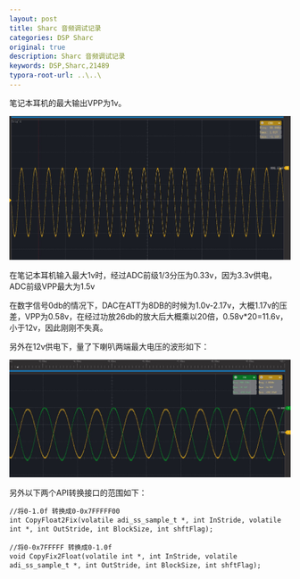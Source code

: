 ```yaml
---
layout: post
title: Sharc 音频调试记录
categories: DSP Sharc 
original: true
description: Sharc 音频调试记录
keywords: DSP,Sharc,21489
typora-root-url: ..\..\
---
```


笔记本耳机的最大输出VPP为1v。

![](/images/audio/earphone.JPG)



在笔记本耳机输入最大1v时，经过ADC前级1/3分压为0.33v，因为3.3v供电，ADC前级VPP最大为1.5v

在数字信号0db的情况下，DAC在ATT为8DB的时候为1.0v-2.17v，大概1.17v的压差，VPP为0.58v，在经过功放26db的放大后大概乘以20倍，0.58v*20=11.6v，小于12v，因此刚刚不失真。

另外在12v供电下，量了下喇叭两端最大电压的波形如下：

![](/images/audio/spk.JPG)

另外以下两个API转换接口的范围如下：

```
//将0-1.0f 转换成0-0x7FFFFF00
int CopyFloat2Fix(volatile adi_ss_sample_t *, int InStride, volatile int *, int OutStride, int BlockSize, int shftFlag);

//将0-0x7FFFFF 转换成0-1.0f
void CopyFix2Float(volatile int *, int InStride, volatile adi_ss_sample_t *, int OutStride, int BlockSize, int shftFlag);
```

